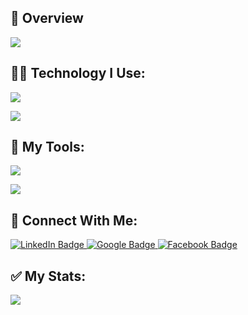 <!--<div id="header" align="center">
  <img src="https://raw.githubusercontent.com/coder7475/coder7475/main/banner.png"  />
</div>
!-->
## 📖 Overview

![](http://github-profile-summary-cards.vercel.app/api/cards/profile-details?username=coder7475&theme=blue_green)

<!---
## 🚀 About Me:

Hello! I'm Robiul Hossain, a Software Engineer focusing on backend devleopment. !--->

<!--
**coder7475/coder7475** is a ✨ _special_ ✨ repository because its `README.md` (this file) appears on your GitHub profile.

Here are some ideas to get you started:

- 🤔 I’m thinking about creating
- 👯 I’m looking to collaborate on ...
- 🌱 I’m currently learning ...
- 😄 Pronouns: ...
-  Fun fact: ...
-->


## 👨‍💻 Technology I Use:

<!-- <p>
  <a href="https://skillicons.dev">
    <img src="https://skillicons.dev/icons?i=html,css,javascript" />
  </a>
</p> -->
<p>
  <a href="https://skillicons.dev">
    <img src="https://skillicons.dev/icons?i=tailwindcss,react,nextjs,redux" />
  </a>
</p>

<p >
  <a href="https://skillicons.dev">
    <img src="https://skillicons.dev/icons?i=firebase,nodejs,expressjs,mongodb" />
  </a>
</p>

## 🔧 My Tools:

<p >
  <a href="https://skillicons.dev">
    <img src="https://skillicons.dev/icons?i=linux,vscode,git" />
  </a>
</p>

<p >
  <a href="https://skillicons.dev">
    <img src="https://skillicons.dev/icons?i=postman,vite,github" />
  </a>
</p>


## 👥 Connect With Me:

<div id="badges">
  <a href="https://www.linkedin.com/in/robiul-hossain-298298265/">
    <img src="https://img.shields.io/badge/LinkedIn-blue?style=for-the-badge&logo=linkedin&logoColor=white" alt="LinkedIn Badge"/>
  </a>
  
  <a href="mailto:robiulhossain7475@gmail.com">
    <img src="https://img.shields.io/badge/Google-red?style=for-the-badge&logo=google&logoColor=white" alt="Google Badge"/>
  </a>
  
  <a href="https://www.facebook.com/rhfahadchy">
    <img src="https://img.shields.io/badge/Facebook-blue?style=for-the-badge&logo=facebook&logoColor=white" alt="Facebook Badge"/>
  </a>
</div>


## ✅ My Stats:

![](http://github-profile-summary-cards.vercel.app/api/cards/most-commit-language?username=coder7475&theme=blue_green)
<!--
 [![GitHub Streak](https://github-readme-streak-stats.demolab.com?user=coder7475&theme=vue-dark)](https://git.io/streak-stats) 
![](http://github-profile-summary-cards.vercel.app/api/cards/productive-time?username=coder7475&theme=blue_green&utcOffset=6) 
-->

